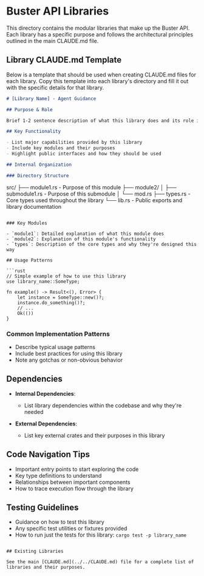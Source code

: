 # Buster API Libraries

This directory contains the modular libraries that make up the Buster API. Each library has a specific purpose and follows the architectural principles outlined in the main CLAUDE.md file.

## Library CLAUDE.md Template

Below is a template that should be used when creating CLAUDE.md files for each library. Copy this template into each library's directory and fill it out with the specific details for that library.

```markdown
# [Library Name] - Agent Guidance

## Purpose & Role

Brief 1-2 sentence description of what this library does and its role in the overall system.

## Key Functionality

- List major capabilities provided by this library
- Include key modules and their purposes
- Highlight public interfaces and how they should be used

## Internal Organization

### Directory Structure

```
src/
  ├── module1.rs - Purpose of this module
  ├── module2/
  │   ├── submodule1.rs - Purpose of this submodule
  │   └── mod.rs
  ├── types.rs - Core types used throughout the library
  └── lib.rs - Public exports and library documentation
```

### Key Modules

- `module1`: Detailed explanation of what this module does
- `module2`: Explanation of this module's functionality
- `types`: Description of the core types and why they're designed this way

## Usage Patterns

```rust
// Simple example of how to use this library
use library_name::SomeType;

fn example() -> Result<(), Error> {
    let instance = SomeType::new()?;
    instance.do_something()?;
    // ...
    Ok(())
}
```

### Common Implementation Patterns

- Describe typical usage patterns
- Include best practices for using this library
- Note any gotchas or non-obvious behavior

## Dependencies

- **Internal Dependencies**:
  - List library dependencies within the codebase and why they're needed

- **External Dependencies**:
  - List key external crates and their purposes in this library

## Code Navigation Tips

- Important entry points to start exploring the code
- Key type definitions to understand
- Relationships between important components
- How to trace execution flow through the library

## Testing Guidelines

- Guidance on how to test this library
- Any specific test utilities or fixtures provided
- How to run just the tests for this library: `cargo test -p library_name`
```

## Existing Libraries

See the main [CLAUDE.md](../../CLAUDE.md) file for a complete list of libraries and their purposes.